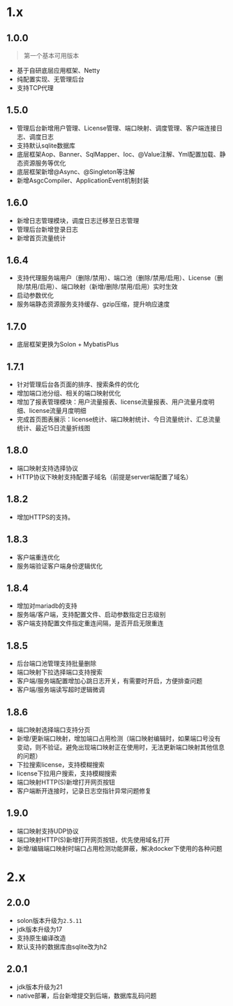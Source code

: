 # 1.x
## 1.0.0
> 第一个基本可用版本
- 基于自研底层应用框架、Netty
- 纯配置实现、无管理后台
- 支持TCP代理

## 1.5.0
- 管理后台新增用户管理、License管理、端口映射、调度管理、客户端连接日志、调度日志
- 支持默认sqlite数据库
- 底层框架Aop、Banner、SqlMapper、Ioc、@Value注解、Yml配置加载、静态资源服务等优化
- 底层框架新增@Async、@Singleton等注解
- 新增AsgcCompiler、ApplicationEvent机制封装

## 1.6.0
- 新增日志管理模块，调度日志迁移至日志管理
- 管理后台新增登录日志
- 新增首页流量统计

## 1.6.4
- 支持代理服务端用户（删除/禁用）、端口池（删除/禁用/启用）、License（删除/禁用/启用）、端口映射（新增/删除/禁用/启用）实时生效
- 启动参数优化
- 服务端静态资源服务支持缓存、gzip压缩，提升响应速度

## 1.7.0
- 底层框架更换为Solon + MybatisPlus

## 1.7.1
- 针对管理后台各页面的排序、搜索条件的优化
- 增加端口池分组、相关的端口映射优化
- 增加了报表管理模块：用户流量报表、license流量报表、用户流量月度明细、license流量月度明细
- 完成首页图表展示：license统计、端口映射统计、今日流量统计、汇总流量统计、最近15日流量折线图

## 1.8.0
- 端口映射支持选择协议
- HTTP协议下映射支持配置子域名（前提是server端配置了域名）

## 1.8.2
- 增加HTTPS的支持。

## 1.8.3
- 客户端重连优化
- 服务端验证客户端身份逻辑优化

## 1.8.4
- 增加对mariadb的支持
- 服务端/客户端，支持配置文件、启动参数指定日志级别
- 客户端支持配置文件指定重连间隔，是否开启无限重连

## 1.8.5
- 后台端口池管理支持批量删除
- 端口映射下拉选择端口支持搜索
- 客户端/服务端配置增加心跳日志开关，有需要时开启，方便排查问题
- 客户端/服务端读写超时逻辑微调

## 1.8.6
- 端口映射选择端口支持分页
- 新增/更新端口映射，增加端口占用检测（端口映射编辑时，如果端口号没有变动，则不验证。避免出现端口映射正在使用时，无法更新端口映射其他信息的问题）
- 下拉搜索license，支持模糊搜索
- license下拉用户搜索，支持模糊搜索
- 端口映射HTTP(S)新增打开网页按钮
- 客户端断开连接时，记录日志空指针异常问题修复

## 1.9.0
- 端口映射支持UDP协议
- 端口映射HTTP(S)新增打开网页按钮，优先使用域名打开
- 新增/编辑端口映射时端口占用检测功能屏蔽，解决docker下使用的各种问题

# 2.x
## 2.0.0
- solon版本升级为`2.5.11`
- jdk版本升级为17
- 支持原生编译改造
- 默认支持的数据库由sqlite改为h2

## 2.0.1
- jdk版本升级为21
- native部署，后台新增提交到后端，数据库乱码问题

